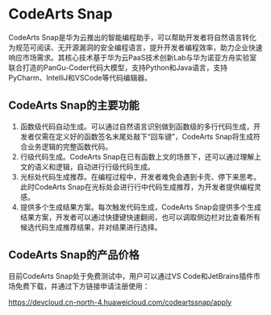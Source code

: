 # CodeArts Snap

CodeArts Snap是华为云推出的智能编程助手，可以帮助开发者将自然语言转化为规范可阅读、无开源漏洞的安全编程语言，提升开发者编程效率，助力企业快速响应市场需求。其核心技术基于华为云PaaS技术创新Lab与华为诺亚方舟实验室联合打造的PanGu-Coder代码大模型，支持Python和Java语言，支持PyCharm、IntelliJ和VSCode等代码编辑器。
<h2>CodeArts Snap的主要功能</h2>
<ol>
 	<li>函数级代码自动生成。可以通过自然语言识别做到函数级的多行代码生成，开发者仅需在定义好的函数签名末尾处敲下“回车键”，CodeArts Snap将生成符合业务逻辑的完整函数代码。</li>
 	<li>行级代码生成。CodeArts Snap在已有函数上文的场景下，还可以通过理解上文的语义和逻辑，自动进行行级代码生成。</li>
 	<li>光标处代码生成推荐。在编程过程中，开发者难免会遇到卡壳、停下来思考。此时CodeArts Snap在光标处会进行行中代码生成推荐，为开发者提供编程灵感。</li>
 	<li>提供多个生成结果方案。每次触发代码生成，CodeArts Snap会提供多个生成结果方案，开发者可以通过快捷键快速翻阅，也可以调取侧边栏对比查看所有候选代码生成推荐结果，并对结果进行选择。</li>
</ol>
<h2>CodeArts Snap的产品价格</h2>
目前CodeArts Snap处于免费测试中，用户可以通过VS Code和JetBrains插件市场免费下载，并通过下方链接申请注册使用：

<a class="external" href="https://devcloud.cn-north-4.huaweicloud.com/codeartssnap/apply" target="_blank" rel="noopener nofollow">https://devcloud.cn-north-4.huaweicloud.com/codeartssnap/apply</a>